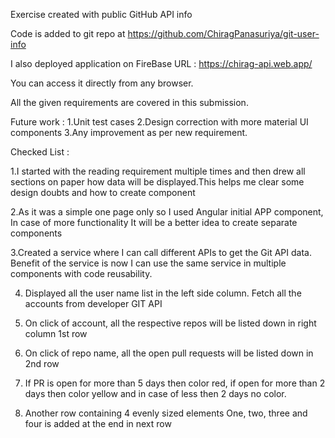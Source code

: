 Exercise created with public GitHub API info

Code is added to git repo at https://github.com/ChiragPanasuriya/git-user-info

I also deployed application on FireBase
URL : https://chirag-api.web.app/

You can access it directly from any browser.

All the given requirements are covered in this submission.

Future work :
1.Unit test cases
2.Design correction with more material UI components
3.Any improvement as per new requirement.

Checked List :

1.I started with the reading requirement multiple times and then drew all sections on paper how data will be displayed.This helps me clear some design doubts and how to create component

2.As it was a simple one page only so I used Angular initial APP component, In case of more functionality It will be a better idea to create separate components

3.Created a service where I can call different APIs to get the Git API data. Benefit of the service is now I can use the same service in multiple components with code reusability.

4. Displayed all the user name list in the left side column. Fetch all the accounts from developer GIT API

5. On click of account, all the respective repos will be listed down in right column 1st row

6. On click of repo name, all the open pull requests will be listed down in 2nd row

7. If PR is open for more than 5 days then color red, if open for more than 2 days then color yellow and in case of less then 2 days no color.

8. Another row containing 4 evenly sized elements One, two, three and four is added at the end in next row
